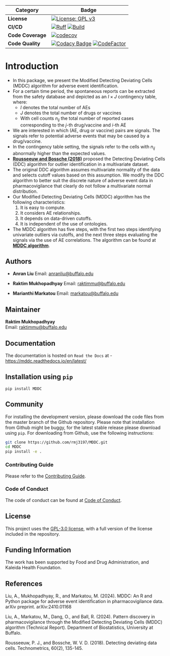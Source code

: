 | Category          | Badge                                                                                                                                                                                                                                                                                                                                                              |
| ----------------- | ------------------------------------------------------------------------------------------------------------------------------------------------------------------------------------------------------------------------------------------------------------------------------------------------------------------------------------------------------------------ |
| **License**       | [![License: GPL v3](https://img.shields.io/badge/License-GPLv3-blue.svg)](https://github.com/rmj3197/MDDC/blob/main/LICENSE)                                                                                                                                                                                                                                       |
| **CI/CD**         | [![Ruff](https://github.com/rmj3197/MDDC/actions/workflows/ruff.yml/badge.svg)](https://github.com/rmj3197/MDDC/actions/workflows/ruff.yml) [![Build](https://github.com/rmj3197/MDDC/actions/workflows/build_wheels.yml/badge.svg)](https://github.com/rmj3197/MDDC/actions/workflows/build_wheels.yml)                                                           |
| **Code Coverage** | [![codecov](https://codecov.io/gh/rmj3197/MDDC/graph/badge.svg?token=YG6RYU4PIJ)](https://codecov.io/gh/rmj3197/MDDC)                                                                                                                                                                                                                                              |
| **Code Quality**  | [![Codacy Badge](https://app.codacy.com/project/badge/Grade/b95d3a123538406e9a8df21a1bf44a47)](https://app.codacy.com/gh/rmj3197/MDDC/dashboard?utm_source=gh&utm_medium=referral&utm_content=&utm_campaign=Badge_grade) [![CodeFactor](https://www.codefactor.io/repository/github/rmj3197/mddc/badge)](https://www.codefactor.io/repository/github/rmj3197/mddc) |


# Introduction

- In this package, we present the Modified Detecting Deviating Cells (MDDC) algorithm for adverse event identification.
- For a certain time period, the spontaneous reports can be extracted from the safety database and depicted as an $I \times J$ contingency table, where:
  - $I$ denotes the total number of AEs
  - $J$ denotes the total number of drugs or vaccines
  - With cell counts $n_{ij}$ the total number of reported cases corresponding to the $j$-th drug/vaccine and $i$-th AE
- We are interested in which (AE, drug or vaccine) pairs are signals. The signals refer to potential adverse events that may be caused by a drug/vaccine.
- In the contingency table setting, the signals refer to the cells with $n_{ij}$ abnormally higher than the expected values.
- [**Rousseeuw and Bossche (2018)**](https://wis.kuleuven.be/stat/robust/papers/publications-2018/rousseeuwvandenbossche-ddc-technometrics-2018.pdf) proposed the Detecting Deviating Cells (DDC) algorithm for outlier identification in a multivariate dataset.
- The original DDC algorithm assumes multivariate normality of the data and selects cutoff values based on this assumption. We modify the DDC algorithm to better suit the discrete nature of adverse event data in pharmacovigilance that clearly do not follow a multivariate normal distribution. 
- Our Modified Detecting Deviating Cells (MDDC) algorithm has the following characteristics:
  1. It is easy to compute.
  2. It considers AE relationships.
  3. It depends on data-driven cutoffs.
  4. It is independent of the use of ontologies. 
- The MDDC algorithm has five steps, with the first two steps identifying univariate outliers via cutoffs, and the next three steps evaluating the signals via the use of AE correlations. The algorithm can be found at **[MDDC algorithm](https://mddc.readthedocs.io/en/latest/user_guide/mddc_algorithm.html)**.

## Authors

- **Anran Liu** 
  Email: [anranliu@buffalo.edu](mailto:anranliu@buffalo.edu)  

- **Raktim Mukhopadhyay** 
  Email: [raktimmu@buffalo.edu](mailto:raktimmu@buffalo.edu)  

- **Marianthi Markatou** 
  Email: [markatou@buffalo.edu](mailto:markatou@buffalo.edu)  

## Maintainer

**Raktim Mukhopadhyay**  
Email: [raktimmu@buffalo.edu](mailto:raktimmu@buffalo.edu)

## Documentation

The documentation is hosted on `Read the Docs` at - <https://mddc.readthedocs.io/en/latest/>

## Installation using `pip`

``pip install MDDC``

## Community

For installing the development version, please download the code files from the master branch of the Github repository.
Please note that installation from Github might be buggy, for the latest stable release please download using `pip`.
For downloading from Github, use the following instructions:

```bash
git clone https://github.com/rmj3197/MDDC.git
cd MDDC
pip install -e .
```

### Contributing Guide

Please refer to the [Contributing Guide](https://mddc.readthedocs.io/en/latest/development/CONTRIBUTING.html).

### Code of Conduct

The code of conduct can be found at [Code of Conduct](https://mddc.readthedocs.io/en/latest/development/CODE_OF_CONDUCT.html).

## License

This project uses the [GPL-3.0 license](https://github.com/rmj3197/MDDC/blob/main/LICENSE), with a full version of the license included in the repository.

## Funding Information
The work has been supported by Food and Drug Administration, and Kaleida Health Foundation.

## References

Liu, A., Mukhopadhyay, R., and Markatou, M. (2024). MDDC: An R and Python package for adverse event identification in pharmacovigilance data. arXiv preprint. arXiv:2410.01168

Liu, A., Markatou, M., Dang, O., and Ball, R. (2024). Pattern discovery in pharmacovigilance through the Modified Detecting Deviating Cells (MDDC) algorithm (Technical Report). Department of Biostatistics, University at Buffalo.

Rousseeuw, P. J., and Bossche, W. V. D. (2018). Detecting deviating data cells. Technometrics, 60(2), 135-145.